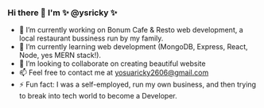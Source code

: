 ### Hi there 👋 I'm ✨ @ysricky ✨

- 🔭 I’m currently working on Bonum Cafe & Resto web development, a local restaurant bussiness run by my family.
- 🌱 I’m currently learning web development (MongoDB, Express, React, Node, yes MERN stack!).
- 💞️ I’m looking to collaborate on creating beautiful website
- 📫 Feel free to contact me at yosuaricky2606@gmail.com
- ⚡ Fun fact: I was a self-employed, run my own business, and then trying to break into tech world to become a Developer.

